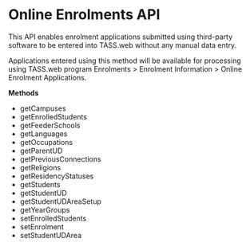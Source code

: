 # Online Enrolments API

This API enables enrolment applications submitted using third-party software to be entered into TASS.web without any manual data entry.
 
Applications entered using this method will be available for processing using TASS.web program Enrolments > Enrolment Information > Online Enrolment Applications.


**Methods**

  * getCampuses
  * getEnrolledStudents
  * getFeederSchools
  * getLanguages
  * getOccupations
  * getParentUD
  * getPreviousConnections
  * getReligions
  * getResidencyStatuses
  * getStudents
  * getStudentUD
  * getStudentUDAreaSetup
  * getYearGroups
  * setEnrolledStudents
  * setEnrolment
  * setStudentUDArea
